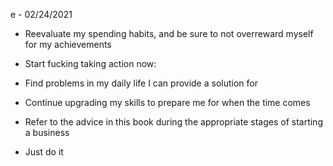 e - 02/24/2021
-   Reevaluate my spending habits, and be sure to not overreward myself for my achievements
    
-   Start fucking taking action now:
    

-   Find problems in my daily life I can provide a solution for
    
-   Continue upgrading my skills to prepare me for when the time comes
    
-   Refer to the advice in this book during the appropriate stages of starting a business
    
-   Just do it
    
